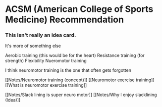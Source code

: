 # ACSM (American College of Sports Medicine) Recommendation

### This isn't really an idea card.
It's more of something else

Aerobic training (this would be for the heart)
Resistance training (for strength)
Flexibility
Nueromotor training

I think neuromotor training is the one that often gets forgotten

[[Notes/Neuromotor training (concept)]]
[[Neuromotor exercise training]]
[[What is neuromotor exercise training]]

[[Notes/Slack lining is super neuro motor]]
[[Notes/Why I enjoy slacklining (Idea)]]